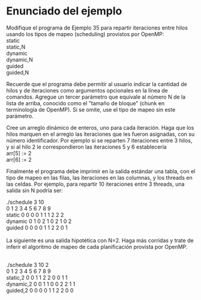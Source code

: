 # Enunciado del ejemplo


Modifique el programa de Ejemplo 35 para repartir iteraciones entre hilos usando los tipos de mapeo (scheduling) provistos por OpenMP:
<br>
static <br>
static,N <br>
dynamic <br>
dynamic,N <br>
guided <br>
guided,N <br>

Recuerde que el programa debe permitir al usuario indicar la cantidad de hilos y de iteraciones como argumentos opcionales en la línea de comandos. Agregue un tercer parámetro que equivale al número N de la lista de arriba, conocido como el "tamaño de bloque" (chunk en terminología de OpenMP). Si se omite, use el tipo de mapeo sin este parámetro.

Cree un arreglo dinámico de enteros, uno para cada iteración. Haga que los hilos marquen en el arreglo las iteraciones que les fueron asignadas, con su número identificador. Por ejemplo si se reparten 7 iteraciones entre 3 hilos, y si al hilo 2 le correspondieron las iteraciones 5 y 6 establecería
<br>
arr[5] := 2 <br>
arr[6] := 2 <br>

Finalmente el programa debe imprimir en la salida estándar una tabla, con el tipo de mapeo en las filas, las iteraciones en las columnas, y los threads en las celdas. Por ejemplo, para repartir 10 iteraciones entre 3 threads, una salida sin N podría ser:

 ./schedule 3 10 <br>
          0 1 2 3 4 5 6 7 8 9 <br>
static    0 0 0 0 1 1 1 2 2 2 <br>
dynamic   0 1 0 2 1 0 2 1 0 2 <br>
guided    0 0 0 0 1 1 2 2 0 1 <br>
<br>
La siguiente es una salida hipotética con N=2. Haga más corridas y trate de inferir el algoritmo de mapeo de cada planificación provista por OpenMP.

<br>
 ./schedule 3 10 2 <br>
          0 1 2 3 4 5 6 7 8 9 <br>
static,2  0 0 1 1 2 2 0 0 1 1 <br>
dynamic,2 0 0 1 1 0 0 2 2 1 1 <br>
guided,2  0 0 0 0 1 1 2 2 0 0  <br>

